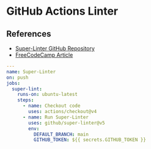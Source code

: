 # GitHub Actions Linter

## References

- [Super-Linter GitHub Repository](https://github.com/super-linter/super-linter)
- [FreeCodeCamp Article](https://www.freecodecamp.org/news/github-super-linter/)

```yaml
---
name: Super-Linter
on: push
jobs:
  super-lint:
    runs-on: ubuntu-latest
    steps:
      - name: Checkout code
        uses: actions/checkout@v4
      - name: Run Super-Linter
        uses: github/super-linter@v5
        env:
          DEFAULT_BRANCH: main
          GITHUB_TOKEN: ${{ secrets.GITHUB_TOKEN }}
